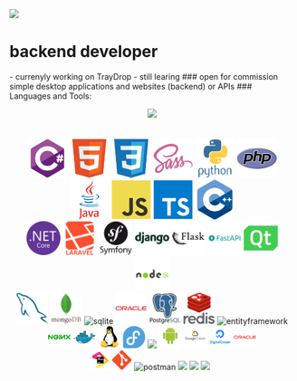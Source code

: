 [![](https://komarev.com/ghpvc/?username=szurag&style=for-the-badge&color=006bb3)](https://github.com/Szurag) <h1>backend developer</h1> - currenyly working on TrayDrop - still learing ### open for commission simple desktop applications and websites (backend) or APIs ### Languages and Tools: <p align="center"> <a href="https://github.com/szurag"> <img src="https://github-readme-stats-git-masterrstaa-rickstaa.vercel.app/api/top-langs/?username=szurag"> </a> <br /> <br /> <br /> <img src="https://raw.githubusercontent.com/devicons/devicon/1119b9f84c0290e0f0b38982099a2bd027a48bf1/icons/csharp/csharp-original.svg" height="70"> <img src="https://raw.githubusercontent.com/devicons/devicon/1119b9f84c0290e0f0b38982099a2bd027a48bf1/icons/html5/html5-original.svg" height="70"> <img src="https://raw.githubusercontent.com/devicons/devicon/1119b9f84c0290e0f0b38982099a2bd027a48bf1/icons/css3/css3-original.svg" height="70"> <img src="https://raw.githubusercontent.com/devicons/devicon/1119b9f84c0290e0f0b38982099a2bd027a48bf1/icons/sass/sass-original.svg" height="70"> <img src="https://raw.githubusercontent.com/devicons/devicon/master/icons/python/python-original-wordmark.svg" height="70"> <img src="https://raw.githubusercontent.com/devicons/devicon/master/icons/php/php-original.svg" height="70"> <img src="https://raw.githubusercontent.com/devicons/devicon/master/icons/java/java-original-wordmark.svg" height="70"> <img src="https://raw.githubusercontent.com/devicons/devicon/master/icons/javascript/javascript-original.svg" height="70"> <img src="https://raw.githubusercontent.com/devicons/devicon/master/icons/typescript/typescript-original.svg" height="70"> <img src="https://raw.githubusercontent.com/devicons/devicon/master/icons/cplusplus/cplusplus-original.svg" height="70"> <br /> <img src="https://raw.githubusercontent.com/devicons/devicon/1119b9f84c0290e0f0b38982099a2bd027a48bf1/icons/dotnetcore/dotnetcore-original.svg" height="60"> <img src="https://raw.githubusercontent.com/devicons/devicon/master/icons/laravel/laravel-plain-wordmark.svg" height="60"> <img src="https://raw.githubusercontent.com/devicons/devicon/master/icons/symfony/symfony-original-wordmark.svg" height="60"> <img src="https://raw.githubusercontent.com/devicons/devicon/master/icons/django/django-plain-wordmark.svg" height="60"> <img src="https://raw.githubusercontent.com/devicons/devicon/master/icons/flask/flask-original-wordmark.svg" height="60"> <img src="https://raw.githubusercontent.com/devicons/devicon/master/icons/fastapi/fastapi-original-wordmark.svg" height="60"> <img src="https://raw.githubusercontent.com/devicons/devicon/master/icons/qt/qt-original.svg" height="60"> <img src="https://raw.githubusercontent.com/devicons/devicon/master/icons/nodejs/nodejs-original-wordmark.svg" height="60"> <br /> <img src="https://raw.githubusercontent.com/devicons/devicon/1119b9f84c0290e0f0b38982099a2bd027a48bf1/icons/mysql/mysql-original.svg" height="56"> <img src="https://raw.githubusercontent.com/devicons/devicon/1119b9f84c0290e0f0b38982099a2bd027a48bf1/icons/mongodb/mongodb-original-wordmark.svg" height="56"> <img src="https://www.vectorlogo.zone/logos/sqlite/sqlite-icon.svg" alt="sqlite" width="56" height="56"> <img src="https://raw.githubusercontent.com/devicons/devicon/master/icons/oracle/oracle-original.svg" alt="oracle" width="56" height="56"/> <img src="https://raw.githubusercontent.com/devicons/devicon/master/icons/postgresql/postgresql-original-wordmark.svg" alt="postgresql" width="56" height="56"/> <img src="https://raw.githubusercontent.com/devicons/devicon/master/icons/redis/redis-original-wordmark.svg" alt="redis" width="56" height="56"/> <img src="https://codeopinion.com/wp-content/uploads/2017/10/Bitmap-MEDIUM_Entity-Framework-Core-Logo_2colors_Square_Boxed_RGB.png" alt="entityframework" width="56" height="56"/> <br /> <img src="https://raw.githubusercontent.com/devicons/devicon/master/icons/nginx/nginx-original.svg" alt="nginx" width="40" height="40" > <img src="https://raw.githubusercontent.com/devicons/devicon/1119b9f84c0290e0f0b38982099a2bd027a48bf1/icons/docker/docker-original.svg" height="40"> <img src="https://raw.githubusercontent.com/devicons/devicon/master/icons/linux/linux-original.svg" alt="linux" width="40" height="40" > <img src="https://raw.githubusercontent.com/devicons/devicon/master/icons/fedora/fedora-plain.svg" height="40"> <img src="https://upload.wikimedia.org/wikipedia/commons/thumb/1/14/Zorin_Logomark.svg/1200px-Zorin_Logomark.svg.png" height="40"> <img src="https://raw.githubusercontent.com/devicons/devicon/master/icons/android/android-original-wordmark.svg" height="40"> <img src="https://raw.githubusercontent.com/devicons/devicon/master/icons/googlecloud/googlecloud-original-wordmark.svg" height="40"> <img src="https://raw.githubusercontent.com/devicons/devicon/master/icons/digitalocean/digitalocean-original-wordmark.svg" height="40"> <img src="https://raw.githubusercontent.com/devicons/devicon/master/icons/oracle/oracle-original.svg" alt="oracle cloud" width="40" height="40"/> <br /> <img src="https://raw.githubusercontent.com/devicons/devicon/1119b9f84c0290e0f0b38982099a2bd027a48bf1/icons/jetbrains/jetbrains-original.svg" height="35"> <img src="https://raw.githubusercontent.com/devicons/devicon/1119b9f84c0290e0f0b38982099a2bd027a48bf1/icons/git/git-original.svg" height="35"> <img src="https://www.vectorlogo.zone/logos/getpostman/getpostman-icon.svg" alt="postman" width="35" height="35"/> <img src="https://upload.wikimedia.org/wikipedia/commons/thumb/c/c9/PhpStorm_Icon.svg/2048px-PhpStorm_Icon.svg.png" height="35"> <img src="https://upload.wikimedia.org/wikipedia/commons/thumb/1/1d/PyCharm_Icon.svg/1200px-PyCharm_Icon.svg.png" height="35"> <img src="https://soft.ware.pl/images/jetbrains/rider_logos/logo.png" height="35"> <img src="" height="35"> <img src="" height="35"> </p>

